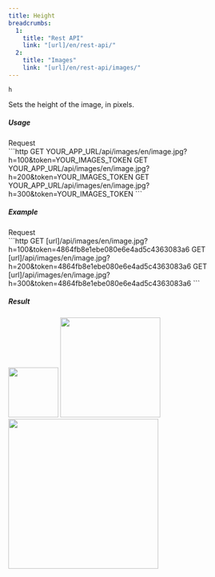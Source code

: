 ```yaml
---
title: Height
breadcrumbs:
  1:
    title: "Rest API"
    link: "[url]/en/rest-api/"
  2:
    title: "Images"
    link: "[url]/en/rest-api/images/"
---
```


`h`

Sets the height of the image, in pixels.

##### Usage

<div class="file-header">Request</div>
```http
GET YOUR_APP_URL/api/images/en/image.jpg?h=100&token=YOUR_IMAGES_TOKEN
GET YOUR_APP_URL/api/images/en/image.jpg?h=200&token=YOUR_IMAGES_TOKEN
GET YOUR_APP_URL/api/images/en/image.jpg?h=300&token=YOUR_IMAGES_TOKEN
```

##### Example

<div class="file-header">Request</div>
```http
GET [url]/api/images/en/image.jpg?h=100&token=4864fb8e1ebe080e6e4ad5c4363083a6
GET [url]/api/images/en/image.jpg?h=200&token=4864fb8e1ebe080e6e4ad5c4363083a6
GET [url]/api/images/en/image.jpg?h=300&token=4864fb8e1ebe080e6e4ad5c4363083a6
```

##### Result

<img height="100" class="inline" src="[url]/api/images/en/image.jpg?h=100&token=4864fb8e1ebe080e6e4ad5c4363083a6">
<img height="200" class="inline" src="[url]/api/images/en/image.jpg?h=200&token=4864fb8e1ebe080e6e4ad5c4363083a6">
<img height="300" class="inline" src="[url]/api/images/en/image.jpg?h=300&token=4864fb8e1ebe080e6e4ad5c4363083a6">
